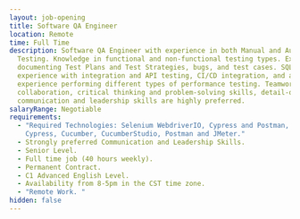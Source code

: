 ```yaml
---
layout: job-opening
title: Software QA Engineer
location: Remote
time: Full Time
description: Software QA Engineer with experience in both Manual and Automation
  Testing. Knowledge in functional and non-functional testing types. Experience
  documenting Test Plans and Test Strategies, bugs, and test cases. SQL skills,
  experience with integration and API testing, CI/CD integration, and also
  experience performing different types of performance testing. Teamwork,
  collaboration, critical thinking and problem-solving skills, detail-oriented,
  communication and leadership skills are highly preferred.
salaryRange: Negotiable
requirements:
  - "Required Technologies: Selenium WebdriverIO, Cypress and Postman, Selenium,
    Cypress, Cucumber, CucumberStudio, Postman and JMeter."
  - Strongly preferred Communication and Leadership Skills.
  - Senior Level.
  - Full time job (40 hours weekly).
  - Permanent Contract.
  - C1 Advanced English Level.
  - Availability from 8-5pm in the CST time zone.
  - "Remote Work. "
hidden: false
---
```

